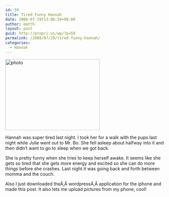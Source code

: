 ```yaml
---
id: 59
title: Tired Funny Hannah
date: 2008-07-29T13:06:59+00:00
author: matth
layout: post
guid: http://propri.us/wp/?p=59
permalink: /2008/07/29/tired-funny-hannah/
categories:
  - Hannah
---
```

[<img class="alignnone size-full wp-image-364" src="http://hippeelee.com/blog/wp-content/uploads/2008/07/l-640-480-6b72a936-c37f-477b-8d7f-b737287c808e.jpeg" alt="photo" width="300" height="225" />](http://hippeelee.com/blog/wp-content/uploads/2008/07/l-640-480-6b72a936-c37f-477b-8d7f-b737287c808e.jpeg)

Hannah was super tired last night. I took her for a walk with the pups last night while Julie went out to Mr. Bo. She fell asleep about halfway into it and then didn&#8217;t want to go to sleep when we got back.
  
She is pretty funny when she tries to keep herself awake. It seems like she gets so tired that she gets more energy and excited so she can do more things before she crashes. Last night it was going back and forth between momma and the couch.

Also I just downloaded theÃ‚Â wordpressÃ‚Â application for the iphone and made this post. It also lets me upload pictures from my phone, cool!